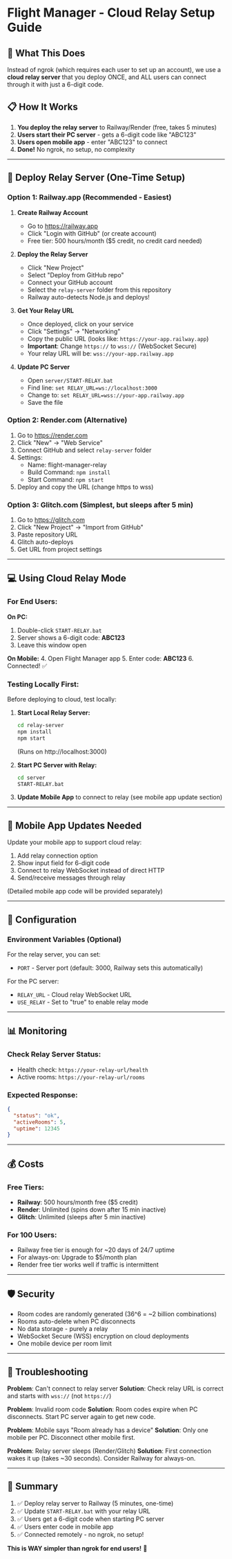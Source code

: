# Flight Manager - Cloud Relay Setup Guide

## 🎯 What This Does

Instead of ngrok (which requires each user to set up an account), we use a **cloud relay server** that you deploy ONCE, and ALL users can connect through it with just a 6-digit code.

## 📋 How It Works

1. **You deploy the relay server** to Railway/Render (free, takes 5 minutes)
2. **Users start their PC server** - gets a 6-digit code like "ABC123"
3. **Users open mobile app** - enter "ABC123" to connect
4. **Done!** No ngrok, no setup, no complexity

---

## 🚀 Deploy Relay Server (One-Time Setup)

### Option 1: Railway.app (Recommended - Easiest)

1. **Create Railway Account**
   - Go to https://railway.app
   - Click "Login with GitHub" (or create account)
   - Free tier: 500 hours/month ($5 credit, no credit card needed)

2. **Deploy the Relay Server**
   - Click "New Project"
   - Select "Deploy from GitHub repo"
   - Connect your GitHub account
   - Select the `relay-server` folder from this repository
   - Railway auto-detects Node.js and deploys!

3. **Get Your Relay URL**
   - Once deployed, click on your service
   - Click "Settings" → "Networking"
   - Copy the public URL (looks like: `https://your-app.railway.app`)
   - **Important**: Change `https://` to `wss://` (WebSocket Secure)
   - Your relay URL will be: `wss://your-app.railway.app`

4. **Update PC Server**
   - Open `server/START-RELAY.bat`
   - Find line: `set RELAY_URL=ws://localhost:3000`
   - Change to: `set RELAY_URL=wss://your-app.railway.app`
   - Save the file

### Option 2: Render.com (Alternative)

1. Go to https://render.com
2. Click "New" → "Web Service"
3. Connect GitHub and select `relay-server` folder
4. Settings:
   - Name: flight-manager-relay
   - Build Command: `npm install`
   - Start Command: `npm start`
5. Deploy and copy the URL (change https to wss)

### Option 3: Glitch.com (Simplest, but sleeps after 5 min)

1. Go to https://glitch.com
2. Click "New Project" → "Import from GitHub"
3. Paste repository URL
4. Glitch auto-deploys
5. Get URL from project settings

---

## 💻 Using Cloud Relay Mode

### For End Users:

**On PC:**
1. Double-click `START-RELAY.bat`
2. Server shows a 6-digit code: **ABC123**
3. Leave this window open

**On Mobile:**
4. Open Flight Manager app
5. Enter code: **ABC123**
6. Connected! ✅

### Testing Locally First:

Before deploying to cloud, test locally:

1. **Start Local Relay Server:**
   ```bash
   cd relay-server
   npm install
   npm start
   ```
   (Runs on http://localhost:3000)

2. **Start PC Server with Relay:**
   ```bash
   cd server
   START-RELAY.bat
   ```

3. **Update Mobile App** to connect to relay (see mobile app update section)

---

## 📱 Mobile App Updates Needed

Update your mobile app to support cloud relay:

1. Add relay connection option
2. Show input field for 6-digit code
3. Connect to relay WebSocket instead of direct HTTP
4. Send/receive messages through relay

(Detailed mobile app code will be provided separately)

---

## 🔧 Configuration

### Environment Variables (Optional)

For the relay server, you can set:
- `PORT` - Server port (default: 3000, Railway sets this automatically)

For the PC server:
- `RELAY_URL` - Cloud relay WebSocket URL
- `USE_RELAY` - Set to "true" to enable relay mode

---

## 📊 Monitoring

### Check Relay Server Status:

- Health check: `https://your-relay-url/health`
- Active rooms: `https://your-relay-url/rooms`

### Expected Response:
```json
{
  "status": "ok",
  "activeRooms": 5,
  "uptime": 12345
}
```

---

## 💰 Costs

### Free Tiers:
- **Railway**: 500 hours/month free ($5 credit)
- **Render**: Unlimited (spins down after 15 min inactive)
- **Glitch**: Unlimited (sleeps after 5 min inactive)

### For 100 Users:
- Railway free tier is enough for ~20 days of 24/7 uptime
- For always-on: Upgrade to $5/month plan
- Render free tier works well if traffic is intermittent

---

## 🛡️ Security

- Room codes are randomly generated (36^6 = ~2 billion combinations)
- Rooms auto-delete when PC disconnects
- No data storage - purely a relay
- WebSocket Secure (WSS) encryption on cloud deployments
- One mobile device per room limit

---

## 🐛 Troubleshooting

**Problem**: Can't connect to relay server
**Solution**: Check relay URL is correct and starts with `wss://` (not `https://`)

**Problem**: Invalid room code
**Solution**: Room codes expire when PC disconnects. Start PC server again to get new code.

**Problem**: Mobile says "Room already has a device"
**Solution**: Only one mobile per PC. Disconnect other mobile first.

**Problem**: Relay server sleeps (Render/Glitch)
**Solution**: First connection wakes it up (takes ~30 seconds). Consider Railway for always-on.

---

## 📝 Summary

1. ✅ Deploy relay server to Railway (5 minutes, one-time)
2. ✅ Update `START-RELAY.bat` with your relay URL
3. ✅ Users get a 6-digit code when starting PC server
4. ✅ Users enter code in mobile app
5. ✅ Connected remotely - no ngrok, no setup!

**This is WAY simpler than ngrok for end users!** 🎉
